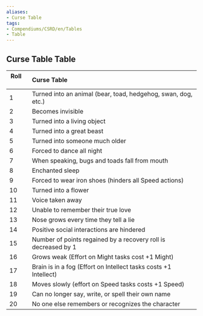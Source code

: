 ```yaml
---
aliases:
- Curse Table
tags:
- Compendiums/CSRD/en/Tables
- Table
---
```


## Curse Table Table
|  Roll &nbsp; &nbsp; | Curse Table  |
| ------------- | :----------- |
| 1 | Turned into an animal (bear, toad, hedgehog, swan, dog, etc.) |
| 2 | Becomes invisible |
| 3 | Turned into a living object |
| 4 | Turned into a great beast |
| 5 | Turned into someone much older |
| 6 | Forced to dance all night |
| 7 | When speaking, bugs and toads fall from mouth |
| 8 | Enchanted sleep |
| 9 | Forced to wear iron shoes (hinders all Speed actions) |
| 10 | Turned into a flower |
| 11 | Voice taken away |
| 12 | Unable to remember their true love |
| 13 | Nose grows every time they tell a lie |
| 14 | Positive social interactions are hindered |
| 15 | Number of points regained by a recovery roll is decreased by 1 |
| 16 | Grows weak (Effort on Might tasks cost +1 Might) |
| 17 | Brain is in a fog (Effort on Intellect tasks costs +1 Intellect) |
| 18 | Moves slowly (effort on Speed tasks costs +1 Speed) |
| 19 | Can no longer say, write, or spell their own name |
| 20 | No one else remembers or recognizes the character |